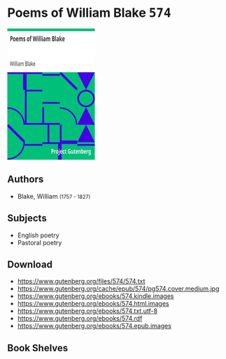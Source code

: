 # Poems of William Blake <kbd>574</kbd>

![](./cover.medium.jpg "")

## Authors


 - Blake, William <small>(1757 - 1827)</small>

## Subjects


 - English poetry
 - Pastoral poetry

## Download


 - https://www.gutenberg.org/files/574/574.txt
 - https://www.gutenberg.org/cache/epub/574/pg574.cover.medium.jpg
 - https://www.gutenberg.org/ebooks/574.kindle.images
 - https://www.gutenberg.org/ebooks/574.html.images
 - https://www.gutenberg.org/ebooks/574.txt.utf-8
 - https://www.gutenberg.org/ebooks/574.rdf
 - https://www.gutenberg.org/ebooks/574.epub.images

## Book Shelves


